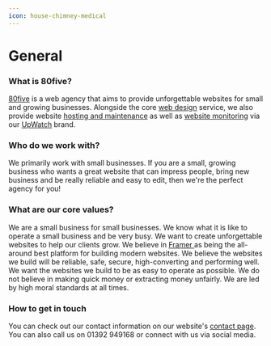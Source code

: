 ```yaml
---
icon: house-chimney-medical
---
```


# General

### What is 80five?

[80five](https://www.80five.co.uk/) is a web agency that aims to provide unforgettable websites for small and growing businesses. Alongside the core [web design](https://www.80five.co.uk/services/website-design) service, we also provide website [hosting and maintenance](https://www.80five.co.uk/services/hosting-maintenance) as well as [website monitoring](https://www.80five.co.uk/services/website-monitoring) via our [UpWatch](https://www.upwatch.co.uk/) brand.

### Who do we work with?

We primarily work with small businesses. If you are a small, growing business who wants a great website that can impress people, bring new business and be really reliable and easy to edit, then we're the perfect agency for you!

### What are our core values?

We are a small business for small businesses. We know what it is like to operate a small business and be very busy. We want to create unforgettable websites to help our clients grow. We believe in [Framer ](https://framer.link/acAPxe9)as being the all-around best platform for building modern websites. We believe the websites we build will be reliable, safe, secure, high-converting and performing well. We want the websites we build to be as easy to operate as possible. We do not believe in making quick money or extracting money unfairly. We are led by high moral standards at all times.

### How to get in touch

You can check out our contact information on our website's [contact page](https://www.80five.co.uk/contact). You can also call us on 01392 949168 or connect with us via social media.
